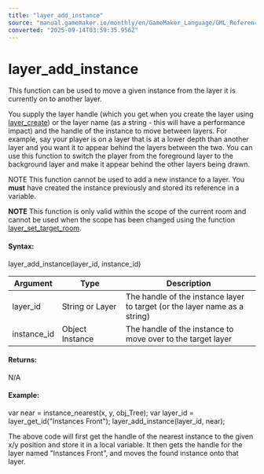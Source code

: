 ```yaml
---
title: "layer_add_instance"
source: "manual.gamemaker.io/monthly/en/GameMaker_Language/GML_Reference/Asset_Management/Rooms/General_Layer_Functions/layer_add_instance.htm"
converted: "2025-09-14T03:59:35.956Z"
---
```


# layer\_add\_instance

This function can be used to move a given instance from the layer it is currently on to another layer.

You supply the layer handle (which you get when you create the layer using [layer\_create](layer_create.md)) or the layer name (as a string - this will have a performance impact) and the handle of the instance to move between layers. For example, say your player is on a layer that is at a lower depth than another layer and you want it to appear behind the layers between the two. You can use this function to switch the player from the foreground layer to the background layer and make it appear behind the other layers being drawn.

NOTE This function cannot be used to add a new instance to a layer. You **must** have created the instance previously and stored its reference in a variable.

**NOTE** This function is only valid within the scope of the current room and cannot be used when the scope has been changed using the function [layer\_set\_target\_room](layer_set_target_room.md).

#### Syntax:

layer\_add\_instance(layer\_id, instance\_id)

| Argument | Type | Description |
| --- | --- | --- |
| layer_id | String or Layer | The handle of the instance layer to target (or the layer name as a string) |
| instance_id | Object Instance | The handle of the instance to move over to the target layer |

#### Returns:

N/A

#### Example:

var near = instance\_nearest(x, y, obj\_Tree);
var layer\_id = layer\_get\_id("Instances Front");
layer\_add\_instance(layer\_id, near);

The above code will first get the handle of the nearest instance to the given x/y position and store it in a local variable. It then gets the handle for the layer named "Instances Front", and moves the found instance onto that layer.